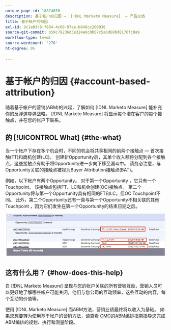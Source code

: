 ```yaml
---
unique-page-id: 18874650
description: 基于帐户的归因 —  [!DNL Marketo Measure]  — 产品文档
title: 基于帐户的归因
exl-id: 9c1a03c8-f884-4c08-97ae-b848cc200038
source-git-commit: b59c79236d3e324e8c8b07c5a6d68bd8176fc8a9
workflow-type: tm+mt
source-wordcount: '276'
ht-degree: 0%

---
```


# 基于帐户的归因 {#account-based-attribution}

随着基于帐户的营销(ABM)的兴起，了解如何 [!DNL Marketo Measure] 能补充你的反弹道导弹战略。 [!DNL Marketo Measure] 将显示每个潜在客户的每个接触点，并在您的帐户下联系。

## 的 [!UICONTROL What] {#the-what}

当一个帐户下存在多个机会时，不同的机会将共享相同的前两个接触点 — 首次接触(FT)和商机创建(LC)。 创建新Opportunity后，其单个收入额将分配到各个接触点，这些接触点有助于将Opportunity进一步向下移至漏斗中。 请务必注意，与Opportunity关联的接触点被视为Buyer Attribution接触点(BAT)。

例如，以下帐户有两个Opportunity。 对于第一个Opportunity ，它只有一个Touchpoint。 该接触点包括FT、LC和机会创建(OC)接触点。 第二个Opportunity将与第一个Opportunity具有相同的FT和LC，但OC Touchpoint不同。 此外，第二个Opportunity还有一些与第一个Opportunity不相关联的其他Touchpoint ，因为它们发生在第一个Opportunity的结束日期之后。

![](assets/1.jpg)

## 这有什么用？ {#how-does-this-help}

自 [!DNL Marketo Measure] 呈现与您的帐户关联的所有营销互动，营销人员可以更好地了解哪些帐户可能关闭，他们与您公司的互动频率，这些互动的内容，每个互动的价值等。

使用 [!DNL Marketo Measure] 而ABM方法，营销业绩最终将以收入为基础。 如果您想要转为使用基于帐户的营销方法，请查看 [CMO的ABM编排指南](https://info.bizible.com/cmos-guide-to-abm-orchestration)指导您完成ABM编排的规划、执行和测量阶段。
